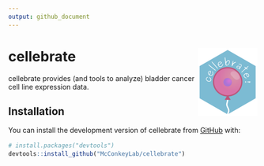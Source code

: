 ```yaml
---
output: github_document
---
```


<!-- README.md is generated from README.Rmd. Please edit that file -->



# cellebrate <img src="man/figures/logo.png" align="right" height="138" />
<!-- badges: start -->
<!-- badges: end -->

cellebrate provides (and tools to analyze) bladder cancer cell line expression data.

## Installation

You can install the development version of cellebrate from [GitHub](https://github.com/) with:

``` r
# install.packages("devtools")
devtools::install_github("McConkeyLab/cellebrate")
```
